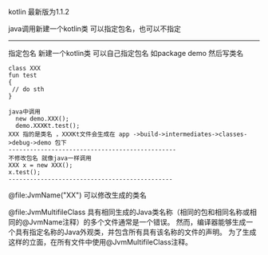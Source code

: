 kotlin 最新版为1.1.2


java调用新建一个kotlin类 可以指定包名，也可以不指定

---------------------------------------------
指定包名
新建一个kotlin类 可以自己指定包名  如package demo
然后写类名
```
class XXX
fun test
{
 // do sth
}

java中调用
  new demo.XXX();
  demo.XXXKt.test();
XXX 指的是类名 ，XXXKt文件会生成在 app ->build->intermediates->classes->debug->demo 包下
-----------------------------------------------
不修改包名 就像java一样调用
XXX x = new XXX();
x.test();
----------------------------------------------
```

@file:JvmName("XX") 可以修改生成的类名

@file:JvmMultifileClass
具有相同生成的Java类名称（相同的包和相同名称或相同的@JvmName注释）的多个文件通常是一个错误。
然而，编译器能够生成一个具有指定名称的Java外观类，并包含所有具有该名称的文件的声明。
为了生成这样的立面，在所有文件中使用@JvmMultifileClass注释。
